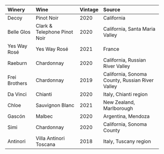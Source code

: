|Winery|Wine|Vintage|Source|
|:---|:---|:---|:---|
|Decoy|Pinot Noir|2020|California|
|Belle Glos|Clark & Telephone Pinot Noir|2020|California, Santa Maria Valley|
|Yes Way Rosé|Yes Way Rosé|2021|France|
|Raeburn|Chardonnay|2020|California, Russian River Valley|
|Frei Brothers|Chardonnay|2019|California, Sonoma County, Russian River Valley|
|Da Vinci|Chianti|2020|Italy, Chianti region|
|Chloe|Sauvignon Blanc|2021|New Zealand, Marlborough|
|Gascón|Malbec|2020|Argentina, Mendoza|
|Simi|Chardonnay|2020|California, Sonoma County|
|Antinori|Villa Antinori Toscana|2018|Italy, Tuscany region|
